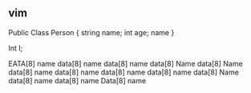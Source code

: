 ## vim

Public Class Person {
    string name;
    int age;
    name
}

Int I;

EATA[8]    name
data[8]    name
data[8]    name
data[8]    Name
data[8]    Name
data[8]    name
data[8]    name
data[8]    name
data[8]    name
data[8]    Name
data[8]    name
data[8]    name
Data[8]    name

